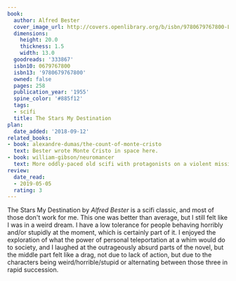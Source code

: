 ```yaml
---
book:
  author: Alfred Bester
  cover_image_url: http://covers.openlibrary.org/b/isbn/9780679767800-L.jpg
  dimensions:
    height: 20.0
    thickness: 1.5
    width: 13.0
  goodreads: '333867'
  isbn10: 0679767800
  isbn13: '9780679767800'
  owned: false
  pages: 258
  publication_year: '1955'
  spine_color: '#885f12'
  tags:
  - scifi
  title: The Stars My Destination
plan:
  date_added: '2018-09-12'
related_books:
- book: alexandre-dumas/the-count-of-monte-cristo
  text: Bester wrote Monte Cristo in space here.
- book: william-gibson/neuromancer
  text: More oddly-paced old scifi with protagonists on a violent mission.
review:
  date_read:
  - 2019-05-05
  rating: 3
---
```


The Stars My Destination by *Alfred Bester* is a scifi classic, and most of those don't work for me. This one was better
than average, but I still felt like I was in a weird dream. I have a low tolerance for people behaving horribly and/or
stupidly at the moment, which is certainly part of it. I enjoyed the exploration of what the power of personal
teleportation at a whim would do to society, and I laughed at the outrageously absurd parts of the novel, but the middle
part felt like a drag, not due to lack of action, but due to the characters being weird/horrible/stupid or alternating
between those three in rapid succession.

